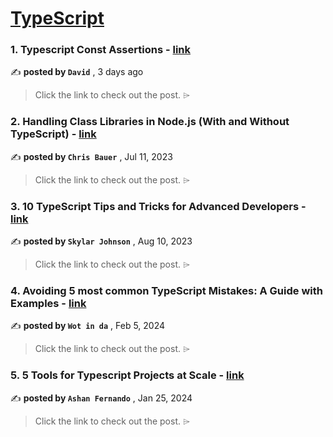 
<h1><a href=https://medium.com/tag/typescript-tips/recommended target="_blank" rel="noopener noreferrer">TypeScript</a></h1>
<h3>1. Typescript Const Assertions - <a href=https://medium.com/@dmichaelrobertson/typescript-const-assertions-4348d49e67bf?source=tag_recommended_feed---------0-84----------typescript_tips----------15609d91_b91c_4a3b_a676_97fef59f28f8------- target="_blank" rel="noopener noreferrer">link</a></h3>

✍️ **posted by `David`** <date> , 3 days ago</date>

<blockquote>Click the link to check out the post. ⌲</blockquote>

<h3>2. Handling Class Libraries in Node.js (With and Without TypeScript) - <a href=https://medium.com/better-programming/handling-class-libraries-in-node-js-with-and-without-typescript-39b73b2186b6?source=tag_recommended_feed---------1-107----------typescript_tips----------15609d91_b91c_4a3b_a676_97fef59f28f8------- target="_blank" rel="noopener noreferrer">link</a></h3>

✍️ **posted by `Chris Bauer`** <date> , Jul 11, 2023</date>

<blockquote>Click the link to check out the post. ⌲</blockquote>

<h3>3. 10 TypeScript Tips and Tricks for Advanced Developers - <a href=https://medium.com/@codegirljs/10-typescript-tips-and-tricks-for-advanced-developers-25db6fe6aa72?source=tag_recommended_feed---------2-85----------typescript_tips----------15609d91_b91c_4a3b_a676_97fef59f28f8------- target="_blank" rel="noopener noreferrer">link</a></h3>

✍️ **posted by `Skylar Johnson`** <date> , Aug 10, 2023</date>

<blockquote>Click the link to check out the post. ⌲</blockquote>

<h3>4. Avoiding 5 most common TypeScript Mistakes: A Guide with Examples - <a href=https://medium.com/@wotinda/avoiding-5-most-common-typescript-mistakes-a-guide-with-examples-36a8a7ba2b65?source=tag_recommended_feed---------3-84----------typescript_tips----------15609d91_b91c_4a3b_a676_97fef59f28f8------- target="_blank" rel="noopener noreferrer">link</a></h3>

✍️ **posted by `Wot in da`** <date> , Feb 5, 2024</date>

<blockquote>Click the link to check out the post. ⌲</blockquote>

<h3>5. 5 Tools for Typescript Projects at Scale - <a href=https://medium.com/bitsrc/5-tools-for-typescript-projects-at-scale-05667f8a0ae0?source=tag_recommended_feed---------4-85----------typescript_tips----------15609d91_b91c_4a3b_a676_97fef59f28f8------- target="_blank" rel="noopener noreferrer">link</a></h3>

✍️ **posted by `Ashan Fernando`** <date> , Jan 25, 2024</date>

<blockquote>Click the link to check out the post. ⌲</blockquote>

